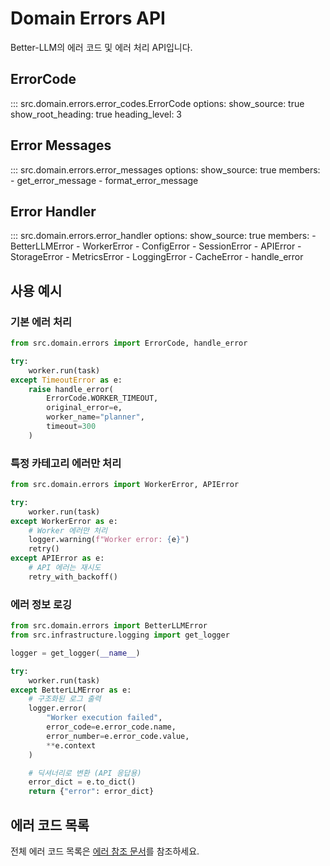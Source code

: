 # Domain Errors API

Better-LLM의 에러 코드 및 에러 처리 API입니다.

## ErrorCode

::: src.domain.errors.error_codes.ErrorCode
    options:
      show_source: true
      show_root_heading: true
      heading_level: 3

## Error Messages

::: src.domain.errors.error_messages
    options:
      show_source: true
      members:
        - get_error_message
        - format_error_message

## Error Handler

::: src.domain.errors.error_handler
    options:
      show_source: true
      members:
        - BetterLLMError
        - WorkerError
        - ConfigError
        - SessionError
        - APIError
        - StorageError
        - MetricsError
        - LoggingError
        - CacheError
        - handle_error

## 사용 예시

### 기본 에러 처리

```python
from src.domain.errors import ErrorCode, handle_error

try:
    worker.run(task)
except TimeoutError as e:
    raise handle_error(
        ErrorCode.WORKER_TIMEOUT,
        original_error=e,
        worker_name="planner",
        timeout=300
    )
```

### 특정 카테고리 에러만 처리

```python
from src.domain.errors import WorkerError, APIError

try:
    worker.run(task)
except WorkerError as e:
    # Worker 에러만 처리
    logger.warning(f"Worker error: {e}")
    retry()
except APIError as e:
    # API 에러는 재시도
    retry_with_backoff()
```

### 에러 정보 로깅

```python
from src.domain.errors import BetterLLMError
from src.infrastructure.logging import get_logger

logger = get_logger(__name__)

try:
    worker.run(task)
except BetterLLMError as e:
    # 구조화된 로그 출력
    logger.error(
        "Worker execution failed",
        error_code=e.error_code.name,
        error_number=e.error_code.value,
        **e.context
    )

    # 딕셔너리로 변환 (API 응답용)
    error_dict = e.to_dict()
    return {"error": error_dict}
```

## 에러 코드 목록

전체 에러 코드 목록은 [에러 참조 문서](../../errors.md)를 참조하세요.
